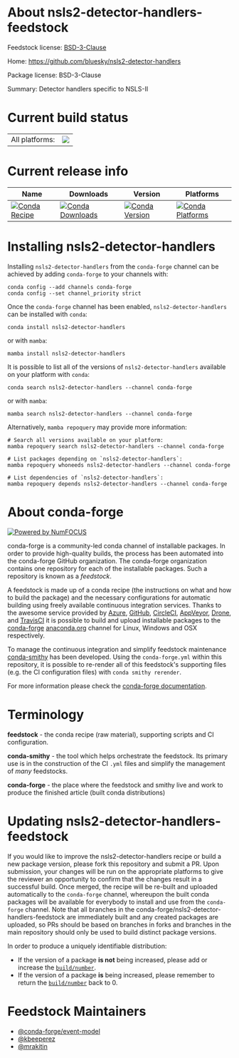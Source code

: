 About nsls2-detector-handlers-feedstock
=======================================

Feedstock license: [BSD-3-Clause](https://github.com/conda-forge/nsls2-detector-handlers-feedstock/blob/main/LICENSE.txt)

Home: https://github.com/bluesky/nsls2-detector-handlers

Package license: BSD-3-Clause

Summary: Detector handlers specific to NSLS-II

Current build status
====================


<table><tr><td>All platforms:</td>
    <td>
      <a href="https://dev.azure.com/conda-forge/feedstock-builds/_build/latest?definitionId=13458&branchName=main">
        <img src="https://dev.azure.com/conda-forge/feedstock-builds/_apis/build/status/nsls2-detector-handlers-feedstock?branchName=main">
      </a>
    </td>
  </tr>
</table>

Current release info
====================

| Name | Downloads | Version | Platforms |
| --- | --- | --- | --- |
| [![Conda Recipe](https://img.shields.io/badge/recipe-nsls2--detector--handlers-green.svg)](https://anaconda.org/conda-forge/nsls2-detector-handlers) | [![Conda Downloads](https://img.shields.io/conda/dn/conda-forge/nsls2-detector-handlers.svg)](https://anaconda.org/conda-forge/nsls2-detector-handlers) | [![Conda Version](https://img.shields.io/conda/vn/conda-forge/nsls2-detector-handlers.svg)](https://anaconda.org/conda-forge/nsls2-detector-handlers) | [![Conda Platforms](https://img.shields.io/conda/pn/conda-forge/nsls2-detector-handlers.svg)](https://anaconda.org/conda-forge/nsls2-detector-handlers) |

Installing nsls2-detector-handlers
==================================

Installing `nsls2-detector-handlers` from the `conda-forge` channel can be achieved by adding `conda-forge` to your channels with:

```
conda config --add channels conda-forge
conda config --set channel_priority strict
```

Once the `conda-forge` channel has been enabled, `nsls2-detector-handlers` can be installed with `conda`:

```
conda install nsls2-detector-handlers
```

or with `mamba`:

```
mamba install nsls2-detector-handlers
```

It is possible to list all of the versions of `nsls2-detector-handlers` available on your platform with `conda`:

```
conda search nsls2-detector-handlers --channel conda-forge
```

or with `mamba`:

```
mamba search nsls2-detector-handlers --channel conda-forge
```

Alternatively, `mamba repoquery` may provide more information:

```
# Search all versions available on your platform:
mamba repoquery search nsls2-detector-handlers --channel conda-forge

# List packages depending on `nsls2-detector-handlers`:
mamba repoquery whoneeds nsls2-detector-handlers --channel conda-forge

# List dependencies of `nsls2-detector-handlers`:
mamba repoquery depends nsls2-detector-handlers --channel conda-forge
```


About conda-forge
=================

[![Powered by
NumFOCUS](https://img.shields.io/badge/powered%20by-NumFOCUS-orange.svg?style=flat&colorA=E1523D&colorB=007D8A)](https://numfocus.org)

conda-forge is a community-led conda channel of installable packages.
In order to provide high-quality builds, the process has been automated into the
conda-forge GitHub organization. The conda-forge organization contains one repository
for each of the installable packages. Such a repository is known as a *feedstock*.

A feedstock is made up of a conda recipe (the instructions on what and how to build
the package) and the necessary configurations for automatic building using freely
available continuous integration services. Thanks to the awesome service provided by
[Azure](https://azure.microsoft.com/en-us/services/devops/), [GitHub](https://github.com/),
[CircleCI](https://circleci.com/), [AppVeyor](https://www.appveyor.com/),
[Drone](https://cloud.drone.io/welcome), and [TravisCI](https://travis-ci.com/)
it is possible to build and upload installable packages to the
[conda-forge](https://anaconda.org/conda-forge) [anaconda.org](https://anaconda.org/)
channel for Linux, Windows and OSX respectively.

To manage the continuous integration and simplify feedstock maintenance
[conda-smithy](https://github.com/conda-forge/conda-smithy) has been developed.
Using the ``conda-forge.yml`` within this repository, it is possible to re-render all of
this feedstock's supporting files (e.g. the CI configuration files) with ``conda smithy rerender``.

For more information please check the [conda-forge documentation](https://conda-forge.org/docs/).

Terminology
===========

**feedstock** - the conda recipe (raw material), supporting scripts and CI configuration.

**conda-smithy** - the tool which helps orchestrate the feedstock.
                   Its primary use is in the construction of the CI ``.yml`` files
                   and simplify the management of *many* feedstocks.

**conda-forge** - the place where the feedstock and smithy live and work to
                  produce the finished article (built conda distributions)


Updating nsls2-detector-handlers-feedstock
==========================================

If you would like to improve the nsls2-detector-handlers recipe or build a new
package version, please fork this repository and submit a PR. Upon submission,
your changes will be run on the appropriate platforms to give the reviewer an
opportunity to confirm that the changes result in a successful build. Once
merged, the recipe will be re-built and uploaded automatically to the
`conda-forge` channel, whereupon the built conda packages will be available for
everybody to install and use from the `conda-forge` channel.
Note that all branches in the conda-forge/nsls2-detector-handlers-feedstock are
immediately built and any created packages are uploaded, so PRs should be based
on branches in forks and branches in the main repository should only be used to
build distinct package versions.

In order to produce a uniquely identifiable distribution:
 * If the version of a package **is not** being increased, please add or increase
   the [``build/number``](https://docs.conda.io/projects/conda-build/en/latest/resources/define-metadata.html#build-number-and-string).
 * If the version of a package **is** being increased, please remember to return
   the [``build/number``](https://docs.conda.io/projects/conda-build/en/latest/resources/define-metadata.html#build-number-and-string)
   back to 0.

Feedstock Maintainers
=====================

* [@conda-forge/event-model](https://github.com/conda-forge/event-model/)
* [@kbeeperez](https://github.com/kbeeperez/)
* [@mrakitin](https://github.com/mrakitin/)

